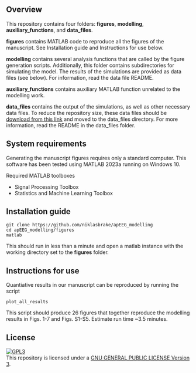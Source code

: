## Overview
This repository contains four folders: **figures**, **modelling**, **auxiliary_functions**, and **data_files**.

**figures** contains MATLAB code to reproduce all the figures of the manuscript. See Installation guide and Instructions for use below.

**modelling** contains several analysis functions that are called by the figure generation scripts. Additionally, this folder contains subdirectories for simulating the model. The results of the simulations are provided as data files (see below). For information, read the data file README.

**auxiliary_functions** contains auxiliary MATLAB function unrelated to the modelling work.

**data_files** contains the output of the simulations, as well as other necessary data files. To reduce the repository size, these data files should be <a href="https://drive.google.com/uc?export=download&id=1Ek9COzFk_wjMBEZs1V88iNplqI2bCBFh">download from this link</a> and moved to the data_files directory. For more information, read the README in the data_files folder.

## System requirements

Generating the manuscript figures requires only a standard computer. This software has been tested using MATLAB 2023a running on Windows 10.

Required MATLAB toolboxes
+ Signal Processing Toolbox
+ Statistics and Machine Learning Toolbox

## Installation guide
```
git clone https://github.com/niklasbrake/apEEG_modelling
cd apEEG_modelling/figures
matlab
```
This should run in less than a minute and open a matlab instance with the working directory set to the **figures** folder.

## Instructions for use
Quantiative results in our manuscript can be reproduced by running the script
```
plot_all_results
```
This script should produce 26 figures that together reproduce the modelling results in Figs. 1-7 and Figs. S1-S5. Estimate run time ~3.5 minutes.

## License
<a rel="license" href="https://www.gnu.org/licenses/gpl-3.0.html#license-text"><img alt="GPL3" style="border-width:0" src="https://www.gnu.org/graphics/gplv3-127x51.png" /></a><br />This repository is licensed under a <a rel="license" href="https://www.gnu.org/licenses/gpl-3.0.html#license-text">GNU GENERAL PUBLIC LICENSE Version 3</a>.
